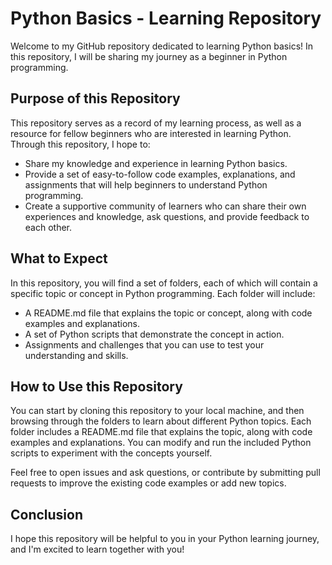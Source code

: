 # Python Basics - Learning Repository
Welcome to my GitHub repository dedicated to learning Python basics! In this repository, I will be sharing my journey as a beginner in Python programming.

## Purpose of this Repository
This repository serves as a record of my learning process, as well as a resource for fellow beginners who are interested in learning Python. Through this repository, I hope to:

* Share my knowledge and experience in learning Python basics.
* Provide a set of easy-to-follow code examples, explanations, and assignments that will help beginners to understand Python programming.
* Create a supportive community of learners who can share their own experiences and knowledge, ask questions, and provide feedback to each other.

## What to Expect

In this repository, you will find a set of folders, each of which will contain a specific topic or concept in Python programming. Each folder will include:

* A README.md file that explains the topic or concept, along with code examples and explanations.
* A set of Python scripts that demonstrate the concept in action.
* Assignments and challenges that you can use to test your understanding and skills.

## How to Use this Repository
You can start by cloning this repository to your local machine, and then browsing through the folders to learn about different Python topics. Each folder includes a README.md file that explains the topic, along with code examples and explanations. You can modify and run the included Python scripts to experiment with the concepts yourself.

Feel free to open issues and ask questions, or contribute by submitting pull requests to improve the existing code examples or add new topics.

## Conclusion
I hope this repository will be helpful to you in your Python learning journey, and I'm excited to learn together with you!
